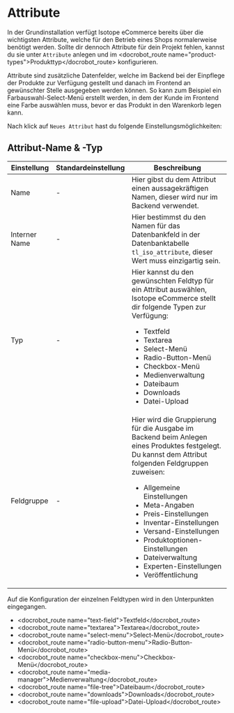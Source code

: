 # Attribute

In der Grundinstallation verfügt Isotope eCommerce bereits über die wichtigsten Attribute, welche für den Betrieb eines Shops normalerweise benötigt werden. Sollte dir dennoch Attribute für dein Projekt fehlen, kannst du sie unter `Attribute` anlegen und im <docrobot_route name="product-types">Produkttyp</docrobot_route> konfigurieren.

Attribute sind zusätzliche Datenfelder, welche im Backend bei der Einpflege der Produkte zur Verfügung gestellt und danach im Frontend an gewünschter Stelle ausgegeben werden können. So kann zum Beispiel ein Farbauswahl-Select-Menü erstellt werden, in dem der Kunde im Frontend eine Farbe auswählen muss, bevor er das Produkt in den Warenkorb legen kann.

Nach klick auf `Neues Attribut` hast du folgende Einstellungsmöglichkeiten:

## Attribut-Name & -Typ

<table>
    <thead>
        <tr>
            <th>Einstellung</th>
            <th>Standardeinstellung</th>
            <th>Beschreibung</th>
        </tr>
    </thead>
    <tbody>
        <tr>
            <td>Name</td>
            <td>-</td>
            <td>Hier gibst du dem Attribut einen aussagekräftigen Namen, dieser wird nur im Backend verwendet.</td>
        </tr>
        <tr>
            <td>Interner Name</td>
            <td>-</td>
            <td>Hier bestimmst du den Namen für das Datenbankfeld in der Datenbanktabelle <code>tl_iso_attribute</code>, dieser Wert muss einzigartig sein.
</td>
        </tr>
        <tr>
            <td>Typ</td>
            <td>-</td>
            <td>Hier kannst du den gewünschten Feldtyp für ein Attribut auswählen, Isotope eCommerce stellt dir folgende Typen zur Verfügung:
            <ul>
            <li>Textfeld</li>
            <li>Textarea</li>
            <li>Select-Menü</li>
            <li>Radio-Button-Menü</li>
            <li>Checkbox-Menü</li>
            <li>Medienverwaltung</li>
            <li>Dateibaum</li>
            <li>Downloads</li>
            <li>Datei-Upload</li>
            </ul>
</td>
        </tr>
        <tr>
            <td>Feldgruppe</td>
            <td>-</td>
            <td>Hier wird die Gruppierung für die Ausgabe im Backend beim Anlegen eines Produktes festgelegt. Du kannst dem Attribut folgenden Feldgruppen zuweisen:
            <ul>
            <li>Allgemeine Einstellungen</li>
            <li>Meta-Angaben</li>
            <li>Preis-Einstellungen</li>
            <li>Inventar-Einstellungen</li>
            <li>Versand-Einstellungen</li>
            <li>Produktoptionen-Einstellungen</li>
            <li>Dateiverwaltung</li>
            <li>Experten-Einstellungen</li>
            <li>Veröffentlichung</li>
            </ul>
            <docrobot_image path="images/feldgruppen.png" alt="Feldgruppen beim Anlegen eines neuen Produktes">
            </td>
        </tr>        
    </tbody>
</table>

Auf die Konfiguration der einzelnen Feldtypen wird in den Unterpunkten eingegangen.

- <docrobot_route name="text-field">Textfeld</docrobot_route>
- <docrobot_route name="textarea">Textarea</docrobot_route>
- <docrobot_route name="select-menu">Select-Menü</docrobot_route>
- <docrobot_route name="radio-button-menu">Radio-Button-Menü</docrobot_route>
- <docrobot_route name="checkbox-menu">Checkbox-Menü</docrobot_route>
- <docrobot_route name="media-manager">Medienverwaltung</docrobot_route>
- <docrobot_route name="file-tree">Dateibaum</docrobot_route>
- <docrobot_route name="downloads">Downloads</docrobot_route>
- <docrobot_route name="file-upload">Datei-Upload</docrobot_route>


